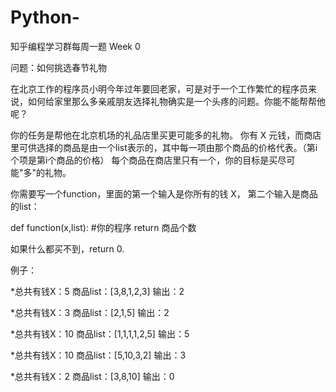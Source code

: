 # Python-
知乎编程学习群每周一题 Week 0

问题：如何挑选春节礼物

在北京工作的程序员小明今年过年要回老家，可是对于一个工作繁忙的程序员来说，如何给家里那么多亲戚朋友选择礼物确实是一个头疼的问题。你能不能帮帮他呢？

你的任务是帮他在北京机场的礼品店里买更可能多的礼物。
你有 X 元钱，而商店里可供选择的商品是由一个list表示的，其中每一项由那个商品的价格代表。（第i个项是第i个商品的价格）
每个商品在商店里只有一个，你的目标是买尽可能"多"的礼物。

你需要写一个function，里面的第一个输入是你所有的钱 X， 第二个输入是商品的list：

def function(x,list):
    #你的程序
    return 商品个数
    
如果什么都买不到，return 0.

例子：

 *总共有钱X：5     商品list：[3,8,1,2,3]
  输出：2
 
 *总共有钱X：3     商品list：[2,1,5]
  输出：2
 
 *总共有钱X：10     商品list：[1,1,1,1,2,5]
  输出：5
 
 *总共有钱X：10     商品list：[5,10,3,2]
  输出：3
 
 *总共有钱X：2    商品list：[3,8,10]
  输出：0
